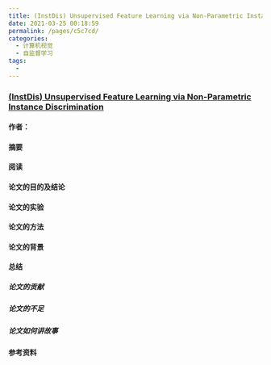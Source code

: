 ```yaml
---
title: (InstDis) Unsupervised Feature Learning via Non-Parametric Instance Discrimination
date: 2021-03-25 00:18:59
permalink: /pages/c5c7cd/
categories:
  - 计算机视觉
  - 自监督学习
tags:
  - 
---
```

### [(InstDis) Unsupervised Feature Learning via Non-Parametric Instance Discrimination](https://openaccess.thecvf.com/content_cvpr_2018/CameraReady/0801.pdf)

#### 作者：

#### 摘要



#### 阅读



#### 论文的目的及结论



#### 论文的实验



#### 论文的方法



#### 论文的背景



#### 总结

##### 论文的贡献

##### 论文的不足

##### 论文如何讲故事

#### 参考资料


